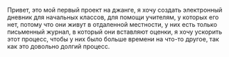 Привет, это мой первый проект на джанге, я хочу создать электронный дневник для начальных классов,
для помощи учителям, у которых его нет, потому что они живут в отдаленной местности,
у них есть только письменный журнал, в который они вставляют оценки,
я хочу ускорить этот процесс, чтобы у них было больше времени на что-то другое,
так как это довольно долгий процесс.
